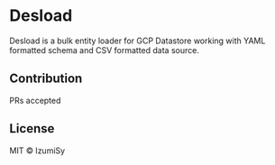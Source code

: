 # Desload

Desload is a bulk entity loader for GCP Datastore working with YAML formatted schema and CSV formatted data source.

## Contribution
PRs accepted

## License
MIT © IzumiSy
